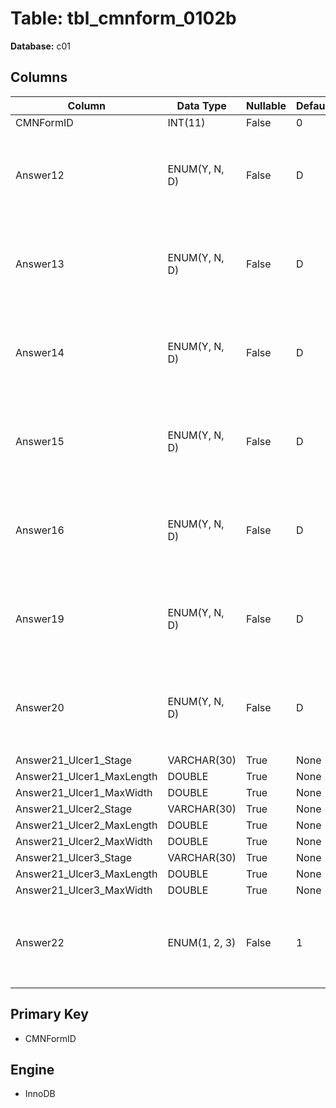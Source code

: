 # Table: tbl_cmnform_0102b

**Database:** c01

## Columns

| Column | Data Type | Nullable | Default | Extra |
|--------|-----------|----------|---------|-------|
| CMNFormID | INT(11) | False | 0 | None |
| Answer12 | ENUM(Y, N, D) | False | D | `Answer12` ENUM('Y', 'N', 'D') NOT NULL DEFAULT 'D' |
| Answer13 | ENUM(Y, N, D) | False | D | `Answer13` ENUM('Y', 'N', 'D') NOT NULL DEFAULT 'D' |
| Answer14 | ENUM(Y, N, D) | False | D | `Answer14` ENUM('Y', 'N', 'D') NOT NULL DEFAULT 'D' |
| Answer15 | ENUM(Y, N, D) | False | D | `Answer15` ENUM('Y', 'N', 'D') NOT NULL DEFAULT 'D' |
| Answer16 | ENUM(Y, N, D) | False | D | `Answer16` ENUM('Y', 'N', 'D') NOT NULL DEFAULT 'D' |
| Answer19 | ENUM(Y, N, D) | False | D | `Answer19` ENUM('Y', 'N', 'D') NOT NULL DEFAULT 'D' |
| Answer20 | ENUM(Y, N, D) | False | D | `Answer20` ENUM('Y', 'N', 'D') NOT NULL DEFAULT 'D' |
| Answer21_Ulcer1_Stage | VARCHAR(30) | True | None | None |
| Answer21_Ulcer1_MaxLength | DOUBLE | True | None | None |
| Answer21_Ulcer1_MaxWidth | DOUBLE | True | None | None |
| Answer21_Ulcer2_Stage | VARCHAR(30) | True | None | None |
| Answer21_Ulcer2_MaxLength | DOUBLE | True | None | None |
| Answer21_Ulcer2_MaxWidth | DOUBLE | True | None | None |
| Answer21_Ulcer3_Stage | VARCHAR(30) | True | None | None |
| Answer21_Ulcer3_MaxLength | DOUBLE | True | None | None |
| Answer21_Ulcer3_MaxWidth | DOUBLE | True | None | None |
| Answer22 | ENUM(1, 2, 3) | False | 1 | `Answer22` ENUM('1', '2', '3') NOT NULL DEFAULT '1' |

## Primary Key
- CMNFormID

## Engine
- InnoDB
